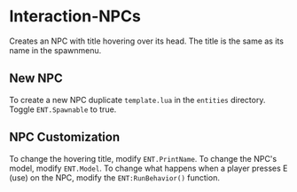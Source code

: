 # Interaction-NPCs

Creates an NPC with title hovering over its head. The title is the same as its name in the spawnmenu.

## New NPC
To create a new NPC duplicate `template.lua` in the `entities` directory. Toggle `ENT.Spawnable` to true.

## NPC Customization
To change the hovering title, modify `ENT.PrintName`. To change the NPC's model, modify `ENT.Model`. To change what happens when a player presses E (use) on the NPC, modify the `ENT:RunBehavior()` function.
